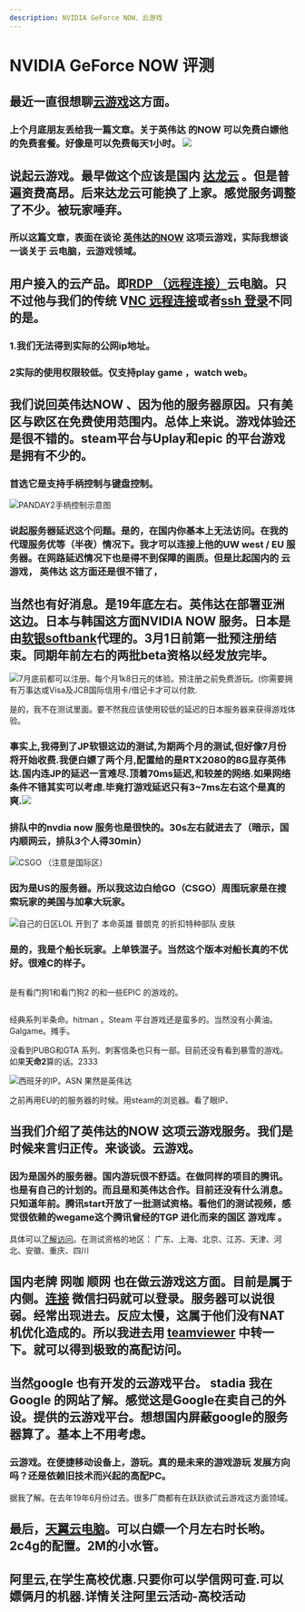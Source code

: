 ```yaml
---
description: NVIDIA GeForce NOW、云游戏
---
```


# NVIDIA GeForce NOW 评测

## 最近一直很想聊[云游戏](https://baike.baidu.com/item/%E4%BA%91%E7%94%B5%E8%84%91)这方面。&#x20;

### 上个月底朋友丢给我一篇文章。关于英伟达 的NOW 可以免费白嫖他的免费套餐。好像是可以免费每天1小时。 ![](https://cdn2.jioushan.top/LightPicture/2022/03/5726cd10ff4a8ec9.jpg)

## 说起云游戏。最早做这个应该是国内 [达龙云](https://www.dalongyun.com/) 。但是普遍资费高昂。后来达龙云可能换了上家。感觉服务调整了不少。被玩家唾弃。&#x20;

### 所以这篇文章，表面在谈论 [英伟达的NOW](https://www.nvidia.com/en-us/geforce-now/games/#geforcenow/) 这项云游戏，实际我想谈一谈关于 云电脑，云游戏领域。&#x20;

## 用户接入的云产品。即[RDP （远程连接）](https://baike.baidu.com/item/%E8%BF%9C%E7%A8%8B%E6%A1%8C%E9%9D%A2%E5%8D%8F%E8%AE%AE/9978980?fromtitle=RDP\&fromid=2986499)云电脑。只不过他与我们的传统 V[NC 远程连接](https://baike.baidu.com/item/VNC)或者[ssh 登录](https://baike.baidu.com/item/ssh/10407)不同的是。&#x20;

### 1.我们无法得到实际的公网ip地址。&#x20;

### 2实际的使用**权限**较低。仅支持play game ，watch web。&#x20;

## 我们说回英伟达NOW 、因为他的服务器原因。只有美区与欧区在免费使用范围内。总体上来说。游戏体验还是很不错的。steam平台与Uplay和epic 的平台游戏是拥有不少的。&#x20;

### 首选它是支持手柄控制与键盘控制。&#x20;

![](https://photo.riyi.xyz/images/2020/03/05/37550DA04442458BFF85F5FE413AA60D.jpg)PANDAY2手柄控制示意图&#x20;

### 说起服务器延迟这个问题。是的，在国内你基本上无法访问。在我的代理服务优等（半夜）情况下。我才可以连接上他的UW west / EU 服务器。在网路延迟情况下也是得不到保障的画质。但是比起国内的 云游戏， 英伟达 这方面还是很不错了，&#x20;

## 当然也有好消息。是19年底左右。英伟达在部署亚洲这边。日本与韩国这方面NVIDIA NOW 服务。日本是由[软银softbank](https://cloudgaming.mb.softbank.jp/)代理的。3月1日前第一批预注册结束。同期年前左右的两批beta资格以经发放完毕。&#x20;

![](https://photo.riyi.xyz/images/2020/03/05/8CX8YT9Z0CZZ\_MSO1U3V.png)7月底前都可以注册。每个月1k8日元的体验。预注册之前免费游玩。(你需要拥有万事达或Visa及JCB国际信用卡/借记卡才可以付款.&#x20;

是的，我不在测试里面。要不然我应该使用较低的延迟的日本服务器来获得游戏体验。

### 事实上,我得到了JP软银这边的测试,为期两个月的测试,但好像7月份将开始收费.我便白嫖了两个月,配置给的是RTX2080的8G显存英伟达.国内连JP的延迟一言难尽.顶着70ms延迟,和较差的网络.如果网络条件不错其实可以考虑.毕竟打游戏延迟只有3\~7ms左右这个是真的爽.![](https://cdn2.jioushan.top/LightPicture/2022/03/1ced59a45dad1df9.jpg)

### 排队中的nvdia now 服务也是很快的。30s左右就进去了（暗示，国内顺网云，排队3个人得30min）&#x20;

![](https://photo.riyi.xyz/images/2020/03/05/E9FDC1533005F1277F2ED2CB60EBA2F3.jpg)CSGO （注意是国际区）&#x20;

### 因为是US的服务器。所以我这边白给GO（CSGO）周围玩家是在搜索玩家的美国与加拿大玩家。&#x20;

![](https://photo.riyi.xyz/images/2020/03/05/C4029A5DD4185888C79D8EA23AB6A310.jpg)自己的日区LOL 开到了 本命英雄 普朗克 的折扣特种部队 皮肤&#x20;

### 是的，我是个船长玩家。上单铁混子。当然这个版本对船长真的不优好。很难C的样子。&#x20;

<figure><img src="https://cdn2.jioushan.top/LightPicture/2022/03/c50ae811e3498344.png" alt=""><figcaption></figcaption></figure>

是有看门狗1和看门狗2 的和一些EPIC 的游戏的。&#x20;

<figure><img src="https://cdn2.jioushan.top/LightPicture/2022/03/bcb6753c51ea45a5.jpg" alt=""><figcaption></figcaption></figure>

经典系列半条命。hitman 。Steam 平台游戏还是蛮多的。当然没有小黄油。Galgame。摊手。&#x20;

没看到PUBG和GTA 系列、刺客信条也只有一部。目前还没有看到暴雪的游戏。如果**天命2**算的话。2333&#x20;

![](https://cdn2.jioushan.top/LightPicture/2022/03/322d91829cfdff25.jpg)西班牙的IP。ASN 果然是英伟达&#x20;

之前再用EU的的服务器的时候。用steam的浏览器。看了眼IP、&#x20;

## 当我们介绍了英伟达的NOW 这项云游戏服务。我们是时候来言归正传。来谈谈。**云游戏**。&#x20;

### 因为是国外的服务器。国内游玩很不舒适。在做同样的项目的腾讯。也是有自己的计划的。而且是和英伟达合作。目前还没有什么消息。只知道年前。腾讯start开放了一批测试资格。看他们的测试视频，感觉很依赖的wegame这个腾讯曾经的TGP 进化而来的国区 游戏库 。&#x20;

具体可以[了解访问](https://start.qq.com)。在测试资格的地区： 广东、上海、北京、江苏、天津、河北、安徽、重庆、四川 &#x20;

## 国内老牌 网咖 顺网 也在做云游戏这方面。目前是属于内侧。[连接](http://www.icloud.cn/game/) 微信扫码就可以登录。服务器可以说很弱。经常出现进去。反应太慢，这属于他们没有NAT机优化造成的。所以我进去用 [teamviewer](https://www.teamviewer.cn/cn/) 中转一下。就可以得到极致的高配访问。&#x20;

## 当然google 也有开发的云游戏平台。 stadia 我在Google 的网站了解。感觉这是Google在卖自己的外设。提供的云游戏平台。想想国内屏蔽google的服务器算了。基本上不用考虑。&#x20;

### 云游戏。在便捷移动设备上，游玩。真的是未来的游戏游玩 发展方向吗？还是依赖旧技术而兴起的高配PC。&#x20;

据我了解。在去年19年6月份过去。很多厂商都有在跃跃欲试云游戏这方面领域。&#x20;

## 最后，[天翼云电脑](https://desk.ctyun.cn/html/download/)。可以白嫖一个月左右时长哟。2c4g的配置。2M的小水管。&#x20;

## 阿里云,在学生高校优惠.只要你可以学信网可查.可以嫖俩月的机器.详情关注阿里云活动-高校活动
